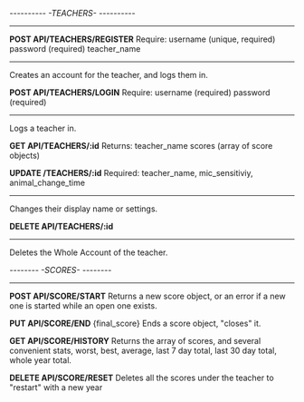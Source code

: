 *----------*
*-TEACHERS-*
*----------*
************
**POST API/TEACHERS/REGISTER**
Require:
username (unique, required)
password (required)
teacher_name
***
Creates an account for the teacher, and logs them in.

**POST API/TEACHERS/LOGIN**
Require:
username (required)
password (required)
***
Logs a teacher in.

**GET API/TEACHERS/:id**
Returns:
teacher_name
scores (array of score objects)

**UPDATE /TEACHERS/:id**
Required: teacher_name, mic_sensitiviy, animal_change_time
***
Changes their display name or settings.

**DELETE API/TEACHERS/:id**
***
Deletes the Whole Account of the teacher.


*--------*
*-SCORES-*
*--------*
**********
**POST API/SCORE/START**
Returns a new score object, or an error if a new one is started while an open one exists.

**PUT API/SCORE/END**
{final_score}
Ends a score object, "closes" it.

**GET API/SCORE/HISTORY**
Returns the array of scores, and several convenient stats, worst, best, average, last 7 day total, last 30 day total, whole year total.

**DELETE API/SCORE/RESET**
Deletes all the scores under the teacher to "restart" with a new year

